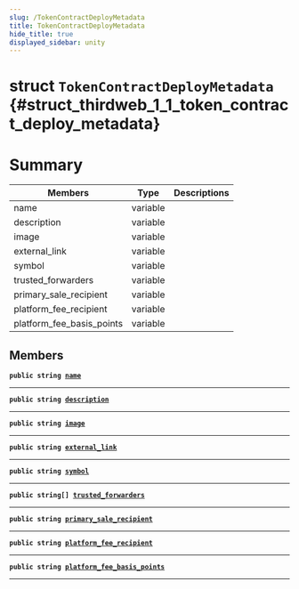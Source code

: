 ```yaml
---
slug: /TokenContractDeployMetadata
title: TokenContractDeployMetadata
hide_title: true
displayed_sidebar: unity
---
```


# struct `TokenContractDeployMetadata` {#struct_thirdweb_1_1_token_contract_deploy_metadata}

# Summary

| Members                   | Type     | Descriptions |
| ------------------------- | -------- | ------------ |
| name                      | variable |              |
| description               | variable |              |
| image                     | variable |              |
| external_link             | variable |              |
| symbol                    | variable |              |
| trusted_forwarders        | variable |              |
| primary_sale_recipient    | variable |              |
| platform_fee_recipient    | variable |              |
| platform_fee_basis_points | variable |              |

## Members

**`public string `[`name`](#struct_thirdweb_1_1_token_contract_deploy_metadata_1aa8da49d4f291b03f142f97f756caf8c3)**

---

**`public string `[`description`](#struct_thirdweb_1_1_token_contract_deploy_metadata_1aa3ab55db49d0211028f0f578174b665c)**

---

**`public string `[`image`](#struct_thirdweb_1_1_token_contract_deploy_metadata_1a3c2eff0704a0022287b0ca81d2c21f92)**

---

**`public string `[`external_link`](#struct_thirdweb_1_1_token_contract_deploy_metadata_1a37a6fe3fa5d7a9ef15f74e291d658038)**

---

**`public string `[`symbol`](#struct_thirdweb_1_1_token_contract_deploy_metadata_1acde8e14c9fda309943d97edb0ab02b4f)**

---

**`public string[] `[`trusted_forwarders`](#struct_thirdweb_1_1_token_contract_deploy_metadata_1a2dff180833d0e9e889a32bc1bb77b34f)**

---

**`public string `[`primary_sale_recipient`](#struct_thirdweb_1_1_token_contract_deploy_metadata_1a83a3f21c0b6270590d9c4c9f52a6a9b1)**

---

**`public string `[`platform_fee_recipient`](#struct_thirdweb_1_1_token_contract_deploy_metadata_1a9a38fbe72c5022e54f38019de8dd9b6b)**

---

**`public string `[`platform_fee_basis_points`](#struct_thirdweb_1_1_token_contract_deploy_metadata_1a82b9db51c46489c7bd1bac767a8aff45)**

---

